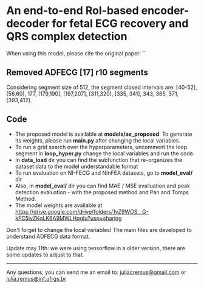 # An end-to-end RoI-based encoder-decoder for fetal ECG recovery and QRS complex detection

When using this model, please cite the original paper: ``

## Removed ADFECG [17] r10 segments
Considering segment size of 512, the segment closed intervals are: [40-52], [56,60], 177, [179,190], [197,207], [311,320], [335, 341], 343, 365, 371, [393,412].

## Code

- The proposed model is available at **models/ae_proposed**. To generate its weights, please run **main.py** after changing the local variables.
- To run a grid search over the hyperparameters, uncomment the loop segment in **loop_hyper.py** change the local variables and run the code. 
- In **data_load** dir you can find the subfunction that re-organizes the dataset data to the model understandable format
- To run evaluation on NI-FECG and NInFEA datasets, go to **model_eval/** dir
- Also, in **model_eval/** dir you can find MAE / MSE evalluation and peak detection evaluation - with the proposed method and Pan and Tomps Method. 
- The model weights are available at https://drive.google.com/drive/folders/1vZ9WOS__G-kFC5ivZKqLK6A9MWLHqgIu?usp=sharing

Don't forget to change the local variables! The main files are developed to understand ADFECG data format. 


Update may 11th: we were using tensorflow in a older version, there are some updates to adjust to that.


-------

Any questions, you can send me an email to: juliacremus@gmail.com or julia.remus@inf.ufrgs.br
